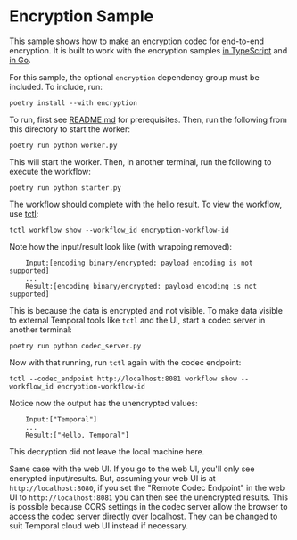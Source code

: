 # Encryption Sample

This sample shows how to make an encryption codec for end-to-end encryption. It is built to work with the encryption
samples [in TypeScript](https://github.com/temporalio/samples-typescript/tree/main/encryption) and
[in Go](https://github.com/temporalio/samples-go/tree/main/encryption).

For this sample, the optional `encryption` dependency group must be included. To include, run:

    poetry install --with encryption

To run, first see [README.md](../README) for prerequisites. Then, run the following from this directory to start the
worker:

    poetry run python worker.py

This will start the worker. Then, in another terminal, run the following to execute the workflow:

    poetry run python starter.py

The workflow should complete with the hello result. To view the workflow, use [tctl](https://docs.temporal.io/tctl-v1/):

    tctl workflow show --workflow_id encryption-workflow-id

Note how the input/result look like (with wrapping removed):

```
    Input:[encoding binary/encrypted: payload encoding is not supported]
    ...
    Result:[encoding binary/encrypted: payload encoding is not supported]
```

This is because the data is encrypted and not visible. To make data visible to external Temporal tools like `tctl` and
the UI, start a codec server in another terminal:

    poetry run python codec_server.py

Now with that running, run `tctl` again with the codec endpoint:

    tctl --codec_endpoint http://localhost:8081 workflow show --workflow_id encryption-workflow-id

Notice now the output has the unencrypted values:

```
    Input:["Temporal"]
    ...
    Result:["Hello, Temporal"]
```

This decryption did not leave the local machine here.

Same case with the web UI. If you go to the web UI, you'll only see encrypted input/results. But, assuming your web UI
is at `http://localhost:8080`, if you set the "Remote Codec Endpoint" in the web UI to `http://localhost:8081` you can
then see the unencrypted results. This is possible because CORS settings in the codec server allow the browser to access
the codec server directly over localhost. They can be changed to suit Temporal cloud web UI instead if necessary.